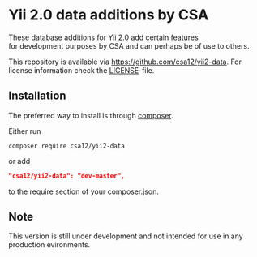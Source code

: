 Yii 2.0 data additions by CSA
=================================

These database additions for Yii 2.0 add certain features  
for development purposes by CSA and can perhaps be of use to others.

This repository is available via <https://github.com/csa12/yii2-data>.
For license information check the [LICENSE](LICENSE.md)-file.

Installation
------------

The preferred way to install is through [composer](http://getcomposer.org/download/).

Either run

```
composer require csa12/yii2-data
```

or add

```json
"csa12/yii2-data": "dev-master",
```

to the require section of your composer.json.


Note
----
This version is still under development and not intended for use in any production evironments.
